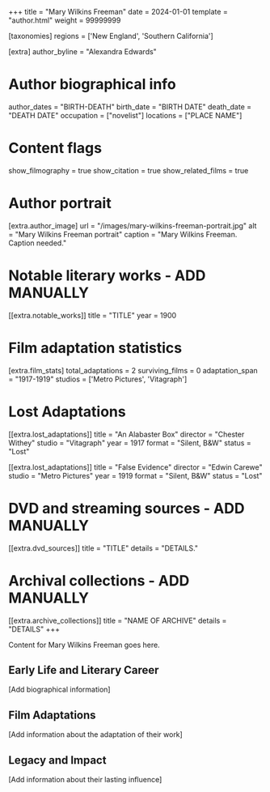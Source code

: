 +++
title = "Mary Wilkins Freeman"
date = 2024-01-01
template = "author.html"
weight = 99999999

[taxonomies]
regions = ['New England', 'Southern California']

[extra]
author_byline = "Alexandra Edwards"

# Author biographical info
author_dates = "BIRTH-DEATH"
birth_date = "BIRTH DATE"
death_date = "DEATH DATE"
occupation = ["novelist"]
locations = ["PLACE NAME"]

# Content flags
show_filmography = true
show_citation = true
show_related_films = true

# Author portrait
[extra.author_image]
url = "/images/mary-wilkins-freeman-portrait.jpg"
alt = "Mary Wilkins Freeman portrait"
caption = "Mary Wilkins Freeman. Caption needed."

# Notable literary works - ADD MANUALLY
[[extra.notable_works]]
title = "TITLE"
year = 1900

# Film adaptation statistics
[extra.film_stats]
total_adaptations = 2
surviving_films = 0
adaptation_span = "1917-1919"
studios = ['Metro Pictures', 'Vitagraph']
# Lost Adaptations
[[extra.lost_adaptations]]
title = "An Alabaster Box"
director = "Chester Withey"
studio = "Vitagraph"
year = 1917
format = "Silent, B&W"
status = "Lost"

[[extra.lost_adaptations]]
title = "False Evidence"
director = "Edwin Carewe"
studio = "Metro Pictures"
year = 1919
format = "Silent, B&W"
status = "Lost"


# DVD and streaming sources - ADD MANUALLY
[[extra.dvd_sources]]
title = "TITLE"
details = "DETAILS."

# Archival collections - ADD MANUALLY
[[extra.archive_collections]]
title = "NAME OF ARCHIVE"
details = "DETAILS"
+++

Content for Mary Wilkins Freeman goes here. 

## Early Life and Literary Career

[Add biographical information]

## Film Adaptations

[Add information about the adaptation of their work]

## Legacy and Impact

[Add information about their lasting influence]
